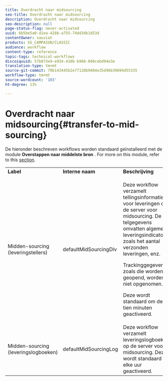 ```yaml
---
title: Overdracht naar midsourcing
seo-title: Overdracht naar midsourcing
description: Overdracht naar midsourcing
seo-description: null
page-status-flag: never-activated
uuid: 6b5be5a0-d1ea-428b-a755-74dd34b1d53d
contentOwner: sauviat
products: SG_CAMPAIGN/CLASSIC
audience: workflow
content-type: reference
topic-tags: technical-workflows
discoiquuid: 57b873e9-e934-410b-b966-040cebd94e3e
translation-type: tm+mt
source-git-commit: 70b143445b2e77128b9404e35d96b39694d55335
workflow-type: tm+mt
source-wordcount: '103'
ht-degree: 13%

---
```



# Overdracht naar midsourcing{#transfer-to-mid-sourcing}

De hieronder beschreven workflows worden standaard geïnstalleerd met de module **Overstappen naar middelste bron** . For more on this module, refer to this [section](../../installation/using/mid-sourcing-deployment.md).

<table> 
 <tbody> 
  <tr> 
   <td> <strong>Label</strong><br /> </td> 
   <td> <strong>Interne naam</strong><br /> </td> 
   <td> <strong>Beschrijving</strong><br /> </td> 
  </tr> 
  <tr> 
   <td> <span class="uicontrol">Midden-sourcing (leveringstellers)</span> <br /> </td> 
   <td> <span class="uicontrol">defaultMidSourcingDlv</span> <br /> </td> 
   <td> <p>Deze workflow verzamelt tellingsinformatie voor leveringen op de server voor midsourcing. De telgegevens omvatten algemene leveringsindicatoren zoals het aantal verzonden leveringen, enz.</p> <p>Trackinggegevens zoals die worden geopend, worden niet opgenomen.</p> <p>Deze wordt standaard om de tien minuten geactiveerd.</p> </td> 
  </tr> 
  <tr> 
   <td> <span class="uicontrol">Midden-sourcing (leveringslogboeken)</span> <br /> </td> 
   <td> <span class="uicontrol">defaultMidSourcingLog</span> <br /> </td> 
   <td> Deze workflow verzamelt leveringslogboeken op de server voor midsourcing. Deze wordt standaard elke uur geactiveerd.<br /> </td> 
  </tr> 
 </tbody> 
</table>

